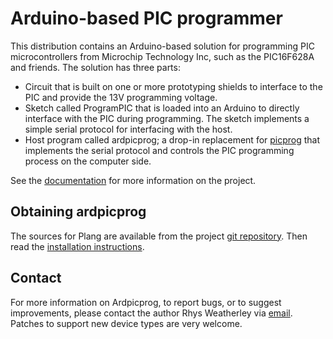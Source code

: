 
Arduino-based PIC programmer
============================

This distribution contains an Arduino-based solution for programming
PIC microcontrollers from Microchip Technology Inc, such as the
PIC16F628A and friends.  The solution has three parts:

* Circuit that is built on one or more prototyping shields to interface
  to the PIC and provide the 13V programming voltage.
* Sketch called ProgramPIC that is loaded into an Arduino to directly
  interface with the PIC during programming.  The sketch implements a
  simple serial protocol for interfacing with the host.
* Host program called ardpicprog; a drop-in replacement for
  [picprog](http://hyvatti.iki.fi/~jaakko/pic/picprog.html) that
  implements the serial protocol and controls the PIC programming
  process on the computer side.

See the [documentation](http://rweather.github.io/ardpicprog/)
for more information on the project.

## Obtaining ardpicprog

The sources for Plang are available from the project
[git repository](https://github.com/rweather/ardpicprog).  Then read the
[installation instructions](http://rweather.github.io/ardpicprog/installation.html).

## Contact

For more information on Ardpicprog, to report bugs, or to suggest
improvements, please contact the author Rhys Weatherley via
[email](mailto:rhys.weatherley@gmail.com).  Patches to support new
device types are very welcome.
